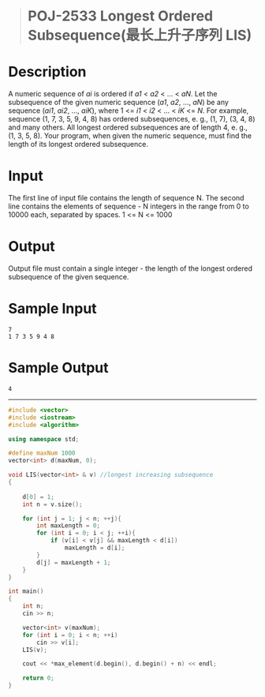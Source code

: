 > # POJ-2533 Longest Ordered Subsequence(最长上升子序列 LIS)

# Description

A numeric sequence of *ai* is ordered if *a1* < *a2* < ... < *aN*. Let the subsequence of the given numeric sequence (*a1*, *a2*, ..., *aN*) be any sequence (*ai1*, *ai2*, ..., *aiK*), where 1 <= *i1* < *i2* < ... < *iK* <= *N*. For example, sequence (1, 7, 3, 5, 9, 4, 8) has ordered subsequences, e. g., (1, 7), (3, 4, 8) and many others. All longest ordered subsequences are of length 4, e. g., (1, 3, 5, 8).
Your program, when given the numeric sequence, must find the length of its longest ordered subsequence.

# Input

The first line of input file contains the length of sequence N. The second line contains the elements of sequence - N integers in the range from 0 to 10000 each, separated by spaces. 1 <= N <= 1000

# Output

Output file must contain a single integer - the length of the longest ordered subsequence of the given sequence.

# Sample Input

```
7
1 7 3 5 9 4 8
```

# Sample Output

```
4
```

---

```c++
#include <vector>
#include <iostream>
#include <algorithm>

using namespace std;

#define maxNum 1000
vector<int> d(maxNum, 0);

void LIS(vector<int> & v) //longest increasing subsequence
{
    
    d[0] = 1;
    int n = v.size();

    for (int j = 1; j < n; ++j){
        int maxLength = 0;
        for (int i = 0; i < j; ++i){
            if (v[i] < v[j] && maxLength < d[i]) 
                maxLength = d[i];
        }
        d[j] = maxLength + 1;
    }
}

int main()
{
    int n;
    cin >> n;

    vector<int> v(maxNum);
    for (int i = 0; i < n; ++i)
        cin >> v[i];
    LIS(v);

    cout << *max_element(d.begin(), d.begin() + n) << endl;

    return 0;
}
```

